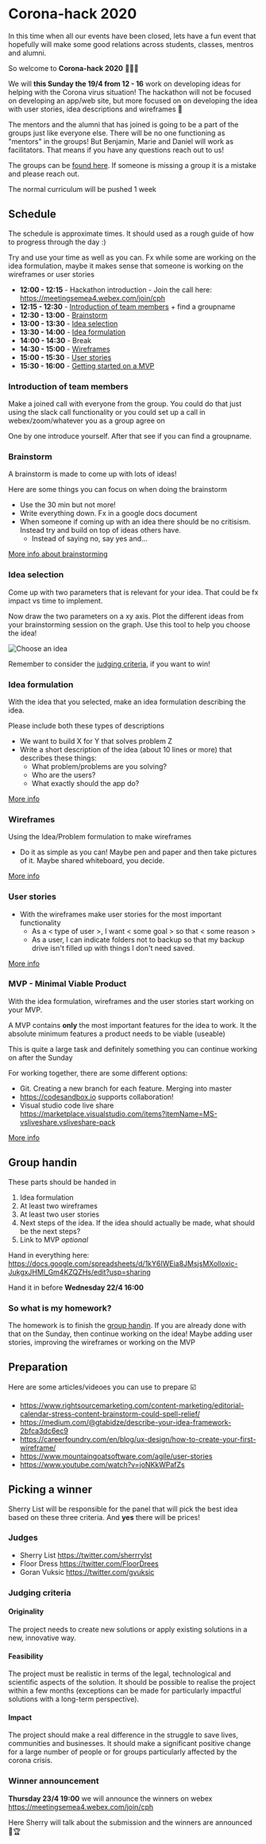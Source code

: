 # Corona-hack 2020

In this time when all our events have been closed, lets have a fun event that hopefully will make some good relations across students, classes, mentros and alumni. 

So welcome to **Corona-hack 2020** 🎉🎉🎉 

We will **this Sunday the 19/4 from 12 - 16** work on developing ideas for helping with the Corona virus situation! The hackathon will not be focused on developing an app/web site, but more focused on on developing the idea with user stories, idea descriptions and wireframes 💪

The mentors and the alumni that has joined is going to be a part of the groups just like everyone else. There will be no one functioning as "mentors" in the groups! But Benjamin, Marie and Daniel will work as facilitators. That means if you have any questions reach out to us! 

The groups can be [found here](groups.md). If someone is missing a group it is a mistake and please reach out.

The normal curriculum will be pushed 1 week

## Schedule
The schedule is approximate times. It should used as a rough guide of how to progress through the day :) 

Try and use your time as well as you can. Fx while some are working on the idea formulation, maybe it makes sense that someone is working on the wireframes or user stories

- **12:00 - 12:15** - Hackathon introduction - Join the call here: https://meetingsemea4.webex.com/join/cph
- **12:15 - 12:30** - [Introduction of team members](#introduction-of-team-members) + find a groupname
- **12:30 - 13:00** - [Brainstorm](#brainstorm)
- **13:00 - 13:30** - [Idea selection](#idea-selection)
- **13:30 - 14:00** - [Idea formulation](#idea-formulation)
- **14:00 - 14:30** - Break
- **14:30 - 15:00** - [Wireframes](#wireframes)
- **15:00 - 15:30** - [User stories](#user-stories)
- **15:30 - 16:00** - [Getting started on a MVP](#mvp-minimal-viable-product)

### Introduction of team members
Make a joined call with everyone from the group. You could do that just using the slack call functionality or you could set up a call in webex/zoom/whatever you as a group agree on

One by one introduce yourself. After that see if you can find a groupname. 

### Brainstorm
A brainstorm is made to come up with lots of ideas! 

Here are some things you can focus on when doing the brainstorm
  - Use the 30 min but not more!
  - Write everything down. Fx in a google docs document
  - When someone if coming up with an idea there should be no critisism. Instead try and build on top of ideas others have.
    - Instead of saying no, say yes and...

[More info about brainstorming](https://www.rightsourcemarketing.com/content-marketing/editorial-calendar-stress-content-brainstorm-could-spell-relief/)

### Idea selection
Come up with two parameters that is relevant for your idea. That could be fx impact vs time to implement.

Now draw the two parameters on a xy axis. Plot the different ideas from your brainstorming session on the graph. Use this tool to help you choose the idea! 

![Choose an idea](choose-an-idea.png)

Remember to consider the [judging criteria](#judging-criteria), if you want to win!

### Idea formulation
With the idea that you selected, make an idea formulation describing the idea.

Please include both these types of descriptions
  - We want to build X for Y that solves problem Z
  - Write a short description of the idea (about 10 lines or more) that describes these things:
    - What problem/problems are you solving?
    - Who are the users?
    - What exactly should the app do?

[More info](https://medium.com/@gtabidze/describe-your-idea-framework-2bfca3dc6ec9)

### Wireframes
Using the Idea/Problem formulation to make wireframes 
  - Do it as simple as you can! Maybe pen and paper and then take pictures of it. Maybe shared whiteboard, you decide. 

[More info](https://careerfoundry.com/en/blog/ux-design/how-to-create-your-first-wireframe/)

### User stories
- With the wireframes make user stories for the most important functionality 
  - As a < type of user >, I want < some goal > so that < some reason >
  - As a user, I can indicate folders not to backup so that my backup drive isn't filled up with things I don't need saved.

[More info](https://www.mountaingoatsoftware.com/agile/user-stories)

### MVP - Minimal Viable Product
With the idea formulation, wireframes and the user stories start working on your MVP. 

A MVP contains **only** the most important features for the idea to work. It the absolute minimum features a product needs to be viable (useable)

This is quite a large task and definitely something you can continue working on after the Sunday

For working together, there are some different options:
- Git. Creating a new branch for each feature. Merging into master
- https://codesandbox.io supports collaboration!
- Visual studio code live share https://marketplace.visualstudio.com/items?itemName=MS-vsliveshare.vsliveshare-pack

[More info](https://www.youtube.com/watch?v=joNKkWPafZs)



## Group handin
These parts should be handed in
1. Idea formulation
2. At least two wireframes
3. At least two user stories
4. Next steps of the idea. If the idea should actually be made, what should be the next steps?
5. Link to MVP *optional*

Hand in everything here: https://docs.google.com/spreadsheets/d/1kY6IWEia8JMsjsMXolloxic-JukgxJHMl_Gm4KZQZHs/edit?usp=sharing

Hand it in before **Wednesday 22/4 16:00**

### So what is my homework? 
The homework is to finish the [group handin](#group-handin). If you are already done with that on the Sunday, then continue working on the idea! Maybe adding user stories, improving the wireframes or working on the MVP

## Preparation
Here are some articles/videoes you can use to prepare :ballot_box_with_check:
- https://www.rightsourcemarketing.com/content-marketing/editorial-calendar-stress-content-brainstorm-could-spell-relief/
- https://medium.com/@gtabidze/describe-your-idea-framework-2bfca3dc6ec9
- https://careerfoundry.com/en/blog/ux-design/how-to-create-your-first-wireframe/
- https://www.mountaingoatsoftware.com/agile/user-stories
- https://www.youtube.com/watch?v=joNKkWPafZs


## Picking a winner
Sherry List will be responsible for the panel that will pick the best idea based on these three criteria. And **yes** there will be prices! 

### Judges
- Sherry List https://twitter.com/sherrrylst
- Floor Dress https://twitter.com/FloorDrees
- Goran Vuksic https://twitter.com/gvuksic 

### Judging criteria

#### Originality
The project needs to create new solutions or apply existing solutions in a new, innovative way.

#### Feasibility
The project must be realistic in terms of the legal, technological and scientific aspects of the solution. It should be possible to realise the project within a few months (exceptions can be made for particularly impactful solutions with a long-term perspective).

#### Impact
The project should make a real difference in the struggle to save lives, communities and businesses. It should make a significant positive change for a large number of people or for groups particularly affected by the corona crisis. 

### Winner announcement
**Thursday 23/4 19:00** we will announce the winners on webex https://meetingsemea4.webex.com/join/cph

Here Sherry will talk about the submission and the winners are announced 🥇🏆


